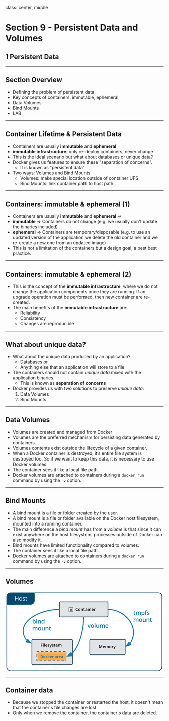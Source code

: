 class: center, middle
# Section 9 - Persistent Data and Volumes
## 1 Persistent Data
---

## Section Overview
 - Defining the problem of persistent data
 - Key concepts of containers: immutable, ephemeral
 - Data Volumes
 - Bind Mounts
 - LAB
 
---

## Container Lifetime & Persistent Data
 - Containers are usually **immutable** and **ephemeral**
 - **immutable infrastructure**: only re-deploy containers, never change
 - This is the ideal scenario but what about databases or unique data?
 - Docker gives us features to ensure these "separation of concerns". 
   - It is known as "persistent data"
 - Two ways: Volumes and Bind Mounts
   - Volumes: make special location outside of container UFS
   - Bind Mounts: link container path to host path
   
---

## Containers: immutable & ephemeral (1)
 - Containers are usually **immutable** and **ephemeral** =>
 - **immutable** => Containers do not change (e.g. we usually don't update the binaries included)
 - **ephemeral** => Containers are temporary/disposable (e.g. to use an updated version of the application we delete the old container and we re-create a new one from an updated image)
 - This is not a limitation of the containers but a design goal, a best best practice.

---

## Containers: immutable & ephemeral (2)

- This is the concept of the **immutable infrastructure**, where we do not change the application components once they are running. If an upgrade operation must be performed, then new container are re-created.  
- The main benefits of the **immutable infrastructure** are:
    - Reliability
    - Consistency
    - Changes are reproducible

---

## What about unique data?
 - What about the unique data produced by an application? 
    - Databases or
    - Anything else that an application will store to a file
 - The containers should not contain *unique data* mixed with the application binaries. 
    - This is known as **separation of concerns**  
 - Docker provides us with two solutions to preserve *unique data*:
   1. Data Volumes
   2. Bind Mounts

---

## Data Volumes
 - Volumes are created and managed from Docker
 - Volumes are the preferred mechanism for persisting data generated by containers. 
 - Volumes contents exist outside the lifecycle of a given container.
 - When a Docker container is destroyed, it’s entire file system is destroyed too. So if we want to keep this data, it is necessary to use Docker volumes.
 - The container sees it like a local file path.
 - Docker volumes are attached to containers during a `docker run` command by using the `-v` option. 

---

## Bind Mounts
 - A bind mount is a file or folder created by the user.
 - A bind mount is a file or folder available on the Docker host filesystem, mounted into a running container. 
 - The main difference a *bind mount* has from a *volume* is that since it can exist anywhere on the host filesystem, processes outside of Docker can also modify it.
 - Bind mounts have limited functionality compared to volumes.
 - The container sees it like a local file path.
 - Docker volumes are attached to containers during a `docker run` command by using the `-v` option. 

---

## Volumes
![](images/D_S9_L1_volumes.jpg)

---

## Container data  
 - Because we stopped the container or restarted the host, it doesn't mean that the container's file changes are lost
 - Only when we remove the container, the container's data are deleted. 

